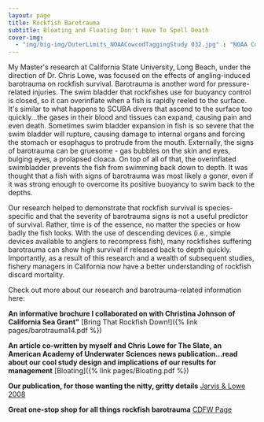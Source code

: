 ```yaml
---
layout: page
title: Rockfish Barotrauma
subtitle: Bloating and Floating Don't Have To Spell Death
cover-img: 
  - "img/big-img/OuterLimits_NOAACowcodTaggingStudy 032.jpg" : "NOAA Cowcod Tagging Trip"
---
```

My Master's research at California State University, Long Beach, under the direction of Dr. Chris Lowe, was focused on the effects of angling-induced barotrauma on rockfish survival. Barotrauma is another word for pressure-related injuries. The swim bladder that rockfishes use for buoyancy control is closed, so it can overinflate when a fish is rapidly reeled to the surface. It's similar to what happens to SCUBA divers that ascend to the surface too quickly...the gases in their blood and tissues can expand, causing pain and even death. Sometimes swim bladder expansion in fish is so severe that the swim bladder will rupture, causing damage to internal organs and forcing the stomach or esophagus to protrude from the mouth. Externally, the signs of barotrauma can be gruesome - gas bubbles on the skin and eyes, bulging eyes, a prolapsed cloaca. On top of all of that, the overinflated swimbladder prevents the fish from swimming back down to depth. It was thought that a fish with signs of barotrauma was most likely a goner, even if it was strong enough to overcome its positive buoyancy to swim back to the depths. 

Our research helped to demonstrate that rockfish survival is species-specific and that the severity of barotrauma signs is not a useful predictor of survival. Rather, time is of the essence, no matter the species or how badly the fish looks. With the use of descending devices (i.e., simple devices available to anglers to recompress fish), many rockfishes suffering barotrauma can show high survival if released back to depth quickly. Importantly, as a result of this research and a wealth of subsequent studies, fishery managers in California now have a better understanding of rockfish discard mortality.  

Check out more about our research and barotrauma-related information here:

**An informative brochure I collaborated on with Christina Johnson of California Sea Grant"** [Bring That Rockfish Down!]({% link pages/barotrauma14.pdf %}) 

**An article co-written by myself and Chris Lowe for The Slate, an American Academy of Underwater Sciences news publication...read about our cool study design and implications of our results for management** [Bloating]({% link pages/Bloating.pdf %}) 

**Our publication, for those wanting the nitty, gritty details** <a href = https://cdnsciencepub.com/doi/10.1139/F08-071>Jarvis & Lowe 2008</a> 

**Great one-stop shop for all things rockfish barotrauma** <a href = "https://wildlife.ca.gov/Conservation/Marine/Groundfish/Barotrauma">CDFW Page</a>
